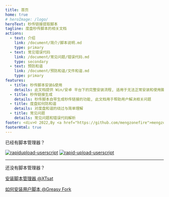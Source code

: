 ```yaml
---
title: 首页
home: true
# heroImage: /logo/
heroText: 秒传链接提取脚本
tagline: 度盘秒传脚本的相关文档
actions:
  - text: 介绍
    link: /document/简介/脚本说明.md
    type: primary
  - text: 常见错误代码
    link: /document/常见问题/错误代码.md
    type: secondary
  - text: 预防和谐
    link: /document/预防和谐/文件和谐.md
    type: primary
features:
  - title: 秒传脚本安装&使用
    details: 此文档提供 Win/安卓 平台下的完整安装流程, 适用于无法正常安装和使用脚本的用户
  - title: 秒传链接生成
    details: 秒传脚本自带生成秒传链接的功能, 此文档用于帮助用户解决相关问题
  - title: 度盘如何防和谐
    details: 对度盘和谐的绕过与简单理解
  - title: 常见问题
    details: 常见问题和错误代码解析
footer: <div>© 2022,By <a href="https://github.com/mengzonefire">mengzonefire</a></div><div>Built with VuePress by <a href="https://github.com/XTsat">晓同</a></div><div><a href="https://github.com/XTsat/rapid-upload-userscript-doc">如果觉得这个指南有用的话,可以点击这个链接去 Github 点个 Star⭐</a></div>
footerHtml: true
---
```


已经有脚本管理器？

  [![rapidupload-userscript](https://img.shields.io/badge/Greasy%20Fork-%E5%AE%89%E8%A3%85%20%E7%A7%92%E4%BC%A0%E9%93%BE%E6%8E%A5%E6%8F%90%E5%8F%96-005200?style=flat-square&logo=tampermonkey)](https://greasyfork.org/scripts/424574-%E7%A7%92%E4%BC%A0%E9%93%BE%E6%8E%A5%E6%8F%90%E5%8F%96/code/%E7%A7%92%E4%BC%A0%E9%93%BE%E6%8E%A5%E6%8F%90%E5%8F%96.user.js)
  [![rapid-upload-userscript](https://img.shields.io/badge/GitHub-%E5%AE%89%E8%A3%85%20%E7%A7%92%E4%BC%A0%E9%93%BE%E6%8E%A5%E6%8F%90%E5%8F%96-24292f?style=flat-square&logo=github)](https://github.com/mengzonefire/rapid-upload-userscript/raw/main/dist/%E7%A7%92%E4%BC%A0%E8%BF%9E%E6%8E%A5%E6%8F%90%E5%8F%96.user.js)

---

还没有脚本管理器？

  [安装脚本管理器 @XTsat](https://xtsat.github.io/Browser-Guide/Extensions/recommend/Script%20Manager/Install%20Manager.html)

  [如何安装用户脚本 @Greasy Fork](https://greasyfork.org/zh-CN/help/installing-user-scripts)
